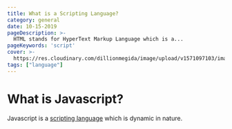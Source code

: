 ```yaml
---
title: What is a Scripting Language?
category: general
date: 10-15-2019
pageDescription: >-
  HTML stands for HyperText Markup Language which is a...
pageKeywords: 'script'
cover: >-
  https://res.cloudinary.com/dillionmegida/image/upload/v1571097103/images/blogs_cover/understanding-event.target_o5l0cq.jpg
tags: ["language"]
---
```

# What is Javascript?
Javascript is a [scripting language]() which is dynamic in nature.